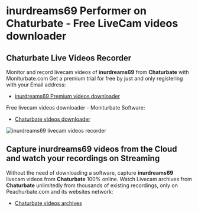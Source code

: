# inurdreams69 Performer on Chaturbate - Free LiveCam videos downloader

## Chaturbate Live Videos Recorder

Monitor and record livecam videos of **inurdreams69** from **Chaturbate** with Moniturbate.com
Get a premium trial for free by just and only registering with your Email address:
* [inurdreams69 Premium videos downloader](https://moniturbate.com/request-demo-licence-key.html)

Free livecam videos downloader - Moniturbate Software:
* [Chaturbate videos downloader](https://moniturbate.com/moniturbate-download-software.html)

![inurdreams69 livecam videos recorder](https://peachurnet.com/templates/moniturbate-software.png)


## Capture inurdreams69 videos from the Cloud and watch your recordings on Streaming

Without the need of downloading a software, capture **inurdreams69** livecam videos from **Chaturbate** 100% online.
Watch Livecam archives from **Chaturbate** unlimitedly from thousands of existing recordings, only on Peachurbate.com and its websites network:
* [Chaturbate videos archives](https://peachurnet.com/)